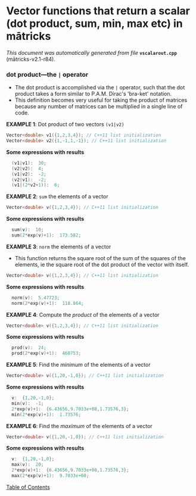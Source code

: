 
# Vector functions that return a scalar (dot product, sum, min, max etc) in mātricks
_This document was automatically generated from file_ **`vscalarout.cpp`** (mātricks-v2.1-r84).

### dot product—the `|` operator
* The dot product is accomplished via the `|` operator, such that the dot product takes a form similar to P.A.M. Dirac's 'bra-ket' notation.
* This definition becomes very useful for taking the product of matrices because any number of matrices can be multiplied in a single line of code.


**EXAMPLE 1**: Dot product of two vectors `(v1|v2)`
```C++
Vector<double> v1({1,2,3,4}); // C++11 list initialization
Vector<double> v2({1,-1,1,-1}); // C++11 list initialization
```

**Some expressions with results**
```C++
  (v1|v1):  30; 
  (v2|v2):  4; 
  (v1|v2):  -2; 
  (v2|v1):  -2; 
  (v1|(2*v2+1)):  6; 
```



**EXAMPLE 2**: `sum` the elements of a vector
```C++
Vector<double> v({1,2,3,4}); // C++11 list initialization
```

**Some expressions with results**
```C++
  sum(v):  10; 
  sum(2*exp(v)+1):  173.582; 
```



**EXAMPLE 3**: `norm` the elements of a vector
* This function returns the square root of the sum of the squares of the elements, ie the square root of the dot product of the vector with itself.
```C++
Vector<double> v({1,2,3,4}); // C++11 list initialization
```

**Some expressions with results**
```C++
  norm(v):  5.47723; 
  norm(2*exp(v)+1):  118.864; 
```



**EXAMPLE 4**: Compute the _product_ of the elements of a vector
```C++
Vector<double> v({1,2,3,4}); // C++11 list initialization
```

**Some expressions with results**
```C++
  prod(v):  24; 
  prod(2*exp(v)+1):  460753; 
```



**EXAMPLE 5**: Find the _minimum_ of the elements of a vector
```C++
Vector<double> v({1,20,-1,0}); // C++11 list initialization
```

**Some expressions with results**
```C++
  v:  {1,20,-1,0}; 
  min(v):  -1; 
  2*exp(v)+1:  {6.43656,9.7033e+08,1.73576,3}; 
  min(2*exp(v)+1):  1.73576; 
```



**EXAMPLE 6**: Find the _maximum_ of the elements of a vector
```C++
Vector<double> v({1,20,-1,0}); // C++11 list initialization
```

**Some expressions with results**
```C++
  v:  {1,20,-1,0}; 
  max(v):  20; 
  2*exp(v)+1:  {6.43656,9.7033e+08,1.73576,3}; 
  max(2*exp(v)+1):  9.7033e+08; 
```


[Table of Contents](README.md)
